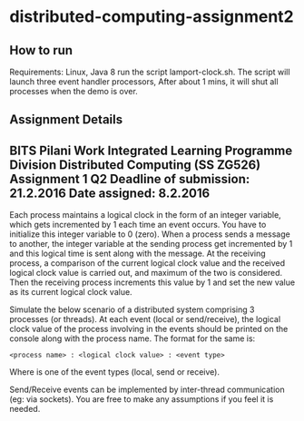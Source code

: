 # distributed-computing-assignment2

How to run
----------
Requirements: Linux, Java 8
run the script lamport-clock.sh. 
    The script will launch three event handler processors, 
    After about 1 mins, it will shut all processes when the demo is over.

Assignment Details
------------------
BITS Pilani
Work Integrated Learning Programme Division
Distributed Computing (SS ZG526)
Assignment 1 Q2
Deadline of submission: 21.2.2016
Date assigned: 8.2.2016
-----------------


Each process maintains a logical clock in the form of an integer variable, which gets incremented by 1 each time an event occurs. You have to initialize this integer variable to 0 (zero). When a process sends a message to another, the integer variable at the sending process get incremented by 1 and this logical time is sent along with the message. At the receiving process, a comparison of the current logical clock value and the received logical clock value is carried out, and maximum of the two is considered. Then the receiving process increments this value by 1 and set the new value as its current logical clock value.

Simulate the below scenario of a distributed system comprising 3 processes (or threads). At each event (local or send/receive), the logical clock value of the process involving in the events should be printed on the console along with the process name. The format for the same is:

	<process name> : <logical clock value> : <event type>

Where <event type> is one of the event types (local, send or receive).

Send/Receive events can be implemented by inter-thread communication (eg: via sockets). You are free to make any assumptions if you feel it is needed.

